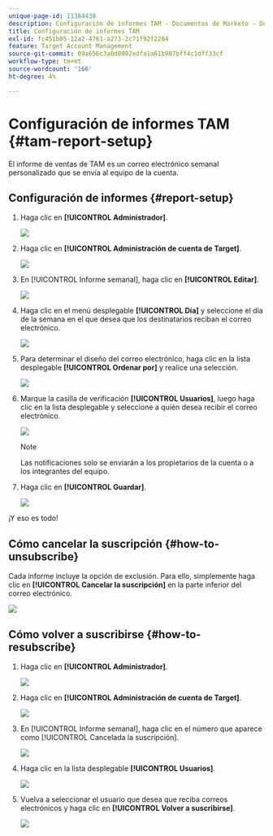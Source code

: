 ```yaml
---
unique-page-id: 11384438
description: Configuración de informes TAM - Documentos de Marketo - Documentación del producto
title: Configuración de informes TAM
exl-id: fc451b05-12a2-4761-a273-2c71f92f2284
feature: Target Account Management
source-git-commit: 09a656c3a0d0002edfa1a61b987bff4c1dff33cf
workflow-type: tm+mt
source-wordcount: '166'
ht-degree: 4%

---
```


# Configuración de informes TAM {#tam-report-setup}

El informe de ventas de TAM es un correo electrónico semanal personalizado que se envía al equipo de la cuenta.

## Configuración de informes {#report-setup}

1. Haga clic en **[!UICONTROL Administrador]**.

   ![](assets/one-3.png)

1. Haga clic en **[!UICONTROL Administración de cuenta de Target]**.

   ![](assets/tam-report-setup-2.png)

1. En [!UICONTROL Informe semanal], haga clic en **[!UICONTROL Editar]**.

   ![](assets/three-3.png)

1. Haga clic en el menú desplegable **[!UICONTROL Día]** y seleccione el día de la semana en el que desea que los destinatarios reciban el correo electrónico.

   ![](assets/four-4.png)

1. Para determinar el diseño del correo electrónico, haga clic en la lista desplegable **[!UICONTROL Ordenar por]** y realice una selección.

   ![](assets/five-3.png)

1. Marque la casilla de verificación **[!UICONTROL Usuarios]**, luego haga clic en la lista desplegable y seleccione a quién desea recibir el correo electrónico.

   ![](assets/six-2.png)

   >[!NOTE]
   >
   >Las notificaciones solo se enviarán a los propietarios de la cuenta o a los integrantes del equipo.

1. Haga clic en **[!UICONTROL Guardar]**.

   ![](assets/seven-2.png)

¡Y eso es todo!

## Cómo cancelar la suscripción {#how-to-unsubscribe}

Cada informe incluye la opción de exclusión. Para ello, simplemente haga clic en **[!UICONTROL Cancelar la suscripción]** en la parte inferior del correo electrónico.

![](assets/eight-1.png)

## Cómo volver a suscribirse {#how-to-resubscribe}

1. Haga clic en **[!UICONTROL Administrador]**.

   ![](assets/one-3.png)

1. Haga clic en **[!UICONTROL Administración de cuenta de Target]**.

   ![](assets/tam-report-setup-10.png)

1. En [!UICONTROL Informe semanal], haga clic en el número que aparece como [!UICONTROL Cancelada la suscripción].

   ![](assets/nine.png)

1. Haga clic en la lista desplegable **[!UICONTROL Usuarios]**.

   ![](assets/ten.png)

1. Vuelva a seleccionar el usuario que desea que reciba correos electrónicos y haga clic en **[!UICONTROL Volver a suscribirse]**.

   ![](assets/eleven.png)
